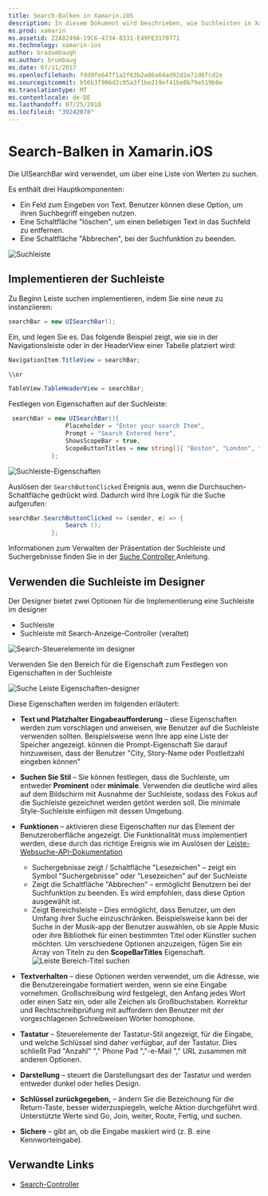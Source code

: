 ```yaml
---
title: Search-Balken in Xamarin.iOS
description: In diesem Dokument wird beschrieben, wie Suchleisten in Xamarin.iOS verwendet wird. Es wird erläutert, wie Suchleisten programmgesteuert und in einem Storyboard zu erstellen.
ms.prod: xamarin
ms.assetid: 22A8249A-19C6-4734-8331-E49FE3170771
ms.technology: xamarin-ios
author: bradumbaugh
ms.author: brumbaug
ms.date: 07/11/2017
ms.openlocfilehash: fdd9fe647f1a2f63b2a86a64ad92d1e71d6fcd2e
ms.sourcegitcommit: b56b3f906d2c05a3f1be219ef41be8b79e519b8e
ms.translationtype: MT
ms.contentlocale: de-DE
ms.lasthandoff: 07/25/2018
ms.locfileid: "39242078"
---
```

# <a name="search-bars-in-xamarinios"></a>Search-Balken in Xamarin.iOS

Die UISearchBar wird verwendet, um über eine Liste von Werten zu suchen. 

Es enthält drei Hauptkomponenten: 

- Ein Feld zum Eingeben von Text. Benutzer können diese Option, um ihren Suchbegriff eingeben nutzen.
- Eine Schaltfläche "löschen", um einen beliebigen Text in das Suchfeld zu entfernen.
- Eine Schaltfläche "Abbrechen", bei der Suchfunktion zu beenden.

![Suchleiste](searchbar-images/image1.png)

## <a name="implementing-the-search-bar"></a>Implementieren der Suchleiste

Zu Beginn Leiste suchen implementieren, indem Sie eine neue zu instanziieren:

```csharp
searchBar = new UISearchBar();
```

Ein, und legen Sie es. Das folgende Beispiel zeigt, wie sie in der Navigationsleiste oder in der HeaderView einer Tabelle platziert wird:

```csharp
NavigationItem.TitleView = searchBar;

\\or

TableView.TableHeaderView = searchBar;
```

Festlegen von Eigenschaften auf der Suchleiste:

```csharp
 searchBar = new UISearchBar(){
                Placeholder = "Enter your search Item",
                Prompt = "Search Entered here",
                ShowsScopeBar = true,
                ScopeButtonTitles = new string[]{ "Boston", "London", "SF" },
            };
```

![Suchleiste-Eigenschaften](searchbar-images/image6.png)

Auslösen der `SearchButtonClicked` Ereignis aus, wenn die Durchsuchen-Schaltfläche gedrückt wird. Dadurch wird Ihre Logik für die Suche aufgerufen:

```csharp
searchBar.SearchButtonClicked += (sender, e) => {
                Search ();
            };
```

Informationen zum Verwalten der Präsentation der Suchleiste und Suchergebnisse finden Sie in der [Suche Controller ](https://github.com/xamarin/recipes/tree/master/Recipes/ios/content_controls/search-controller) Anleitung.

## <a name="using-the-search-bar-in-the-designer"></a>Verwenden die Suchleiste im Designer

Der Designer bietet zwei Optionen für die Implementierung eine Suchleiste im designer

- Suchleiste
- Suchleiste mit Search-Anzeige-Controller (veraltet)

![Search-Steuerelemente im designer](searchbar-images/image2.png)

Verwenden Sie den Bereich für die Eigenschaft zum Festlegen von Eigenschaften in der Suchleiste

![Suche Leiste Eigenschaften-designer](searchbar-images/image3.png)

Diese Eigenschaften werden im folgenden erläutert:

- **Text und Platzhalter Eingabeaufforderung** – diese Eigenschaften werden zum vorschlagen und anweisen, wie Benutzer auf die Suchleiste verwenden sollten. Beispielsweise wenn Ihre app eine Liste der Speicher angezeigt. können die Prompt-Eigenschaft Sie darauf hinzuweisen, dass der Benutzer "City, Story-Name oder Postleitzahl eingeben können"
- **Suchen Sie Stil** – Sie können festlegen, dass die Suchleiste, um entweder **Prominent** oder **minimale**. Verwenden die deutliche wird alles auf dem Bildschirm mit Ausnahme der Suchleiste, sodass des Fokus auf die Suchleiste gezeichnet werden getönt werden soll. Die minimale Style-Suchleiste einfügen mit dessen Umgebung.
- **Funktionen** – aktivieren diese Eigenschaften nur das Element der Benutzeroberfläche angezeigt. Die Funktionalität muss implementiert werden, diese durch das richtige Ereignis wie im Auslösen der [Leiste-Websuche-API-Dokumentation](https://developer.xamarin.com/api/type/UIKit.UISearchBar/)
    - Suchergebnisse zeigt / Schaltfläche "Lesezeichen" – zeigt ein Symbol "Suchergebnisse" oder "Lesezeichen" auf der Suchleiste
    - Zeigt die Schaltfläche "Abbrechen" – ermöglicht Benutzern bei der Suchfunktion zu beenden. Es wird empfohlen, dass diese Option ausgewählt ist.
    - Zeigt Bereichsleiste – Dies ermöglicht, dass Benutzer, um den Umfang ihrer Suche einzuschränken. Beispielsweise kann bei der Suche in der Musik-app der Benutzer auswählen, ob sie Apple Music oder ihre Bibliothek für einen bestimmten Titel oder Künstler suchen möchten. Um verschiedene Optionen anzuzeigen, fügen Sie ein Array von Titeln zu den **ScopeBarTitles** Eigenschaft.
    ![Leiste Bereich-Titel suchen](searchbar-images/image4.png)

- **Textverhalten** – diese Optionen werden verwendet, um die Adresse, wie die Benutzereingabe formatiert werden, wenn sie eine Eingabe vornehmen. Großschreibung wird festgelegt, den Anfang jedes Wort oder einen Satz ein, oder alle Zeichen als Großbuchstaben. Korrektur und Rechtschreibprüfung mit auffordern den Benutzer mit der vorgeschlagenen Schreibweisen Wörter homophone.
- **Tastatur** – Steuerelemente der Tastatur-Stil angezeigt, für die Eingabe, und welche Schlüssel sind daher verfügbar, auf der Tastatur. Dies schließt Pad "Anzahl" "," Phone Pad ","-e-Mail "," URL zusammen mit anderen Optionen.
- **Darstellung** – steuert die Darstellungsart des der Tastatur und werden entweder dunkel oder helles Design.
- **Schlüssel zurückgegeben,** – ändern Sie die Bezeichnung für die Return-Taste, besser widerzuspiegeln, welche Aktion durchgeführt wird. Unterstützte Werte sind Go, Join, weiter, Route, Fertig, und suchen.
- **Sichere** – gibt an, ob die Eingabe maskiert wird (z. B. eine Kennworteingabe).

## <a name="related-links"></a>Verwandte Links

- [Search-Controller](https://github.com/xamarin/recipes/tree/master/Recipes/ios/content_controls/search-controller)
